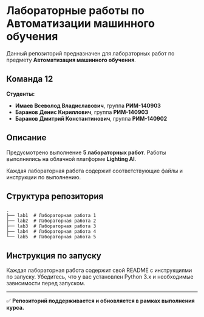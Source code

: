 # Лабораторные работы по Автоматизации машинного обучения

Данный репозиторий предназначен для лабораторных работ по предмету **Автоматизация машинного обучения**.

## Команда 12
**Студенты:**
- **Имаев Всеволод Владиславович**, группа **РИМ-140903**
- **Баранов Денис Кириллович**, группа **РИМ-140903**
- **Баранов Дмитрий Константинович**, группа **РИМ-140902**

## Описание
Предусмотрено выполнение **5 лабораторных работ**. Работы выполнялись на облачной платформе **Lighting AI**.

Каждая лабораторная работа содержит соответствующие файлы и инструкции по выполнению.

## Структура репозитория
```
.
├── lab1  # Лабораторная работа 1
├── lab2  # Лабораторная работа 2
├── lab3  # Лабораторная работа 3
├── lab4  # Лабораторная работа 4
└── lab5  # Лабораторная работа 5
```

## Инструкция по запуску
Каждая лабораторная работа содержит свой README с инструкциями по запуску. Убедитесь, что у вас установлен Python 3.x и необходимые зависимости перед запуском.

---

✅ **Репозиторий поддерживается и обновляется в рамках выполнения курса.**

